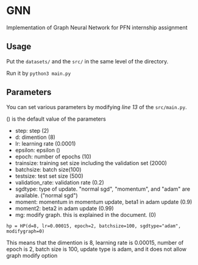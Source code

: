 # GNN
Implementation of Graph Neural Network for PFN internship assignment

## Usage
Put the `datasets/` and the `src/` in the same level of the directory.

Run it by
`python3 main.py`



## Parameters
You can set various parameters by modifying _line 13_ of the `src/main.py`.

() is the default value of the parameters

* step: step (2)
* d: dimention (8)
* lr: learning rate (0.0001)
* epsilon: epsilon ()
* epoch: number of epochs (10)
* trainsize: training set size including the validation set (2000)
* batchsize: batch size(100)
* testsize: test set size (500)
* validation_rate: validation rate (0.2)
* sgdtype: type of update. "normal sgd", "momentum", and "adam" are available. ("normal sgd")
* moment: momentum in momentum update, beta1 in adam update (0.9)
* moment2: beta2 in adam update (0.99)
* mg: modify graph. this is explained in the document. (0)
  

`hp = HP(d=8, lr=0.00015, epoch=2, batchsize=100, sgdtype="adam", modifygraph=0)`

This means that the dimention is 8, learning rate is 0.00015, number of epoch is 2, batch size is 100, update type is adam, and it does not allow graph modify option

